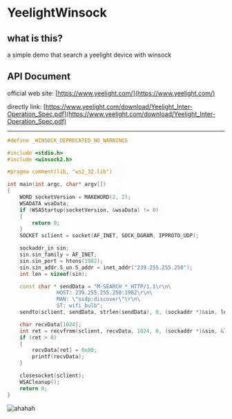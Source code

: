 # YeelightWinsock

## what is this?

a simple demo that search a yeelight device with winsock

## API Document

official web site: [https://www.yeelight.com/](https://www.yeelight.com/)

directly link: [https://www.yeelight.com/download/Yeelight_Inter-Operation_Spec.pdf](https://www.yeelight.com/download/Yeelight_Inter-Operation_Spec.pdf)

-----

```C++
#define _WINSOCK_DEPRECATED_NO_WARNINGS

#include <stdio.h>
#include <winsock2.h>

#pragma comment(lib, "ws2_32.lib") 

int main(int argc, char* argv[])
{
	WORD socketVersion = MAKEWORD(2, 2);
	WSADATA wsaData;
	if (WSAStartup(socketVersion, &wsaData) != 0)
	{
		return 0;
	}
	SOCKET sclient = socket(AF_INET, SOCK_DGRAM, IPPROTO_UDP);

	sockaddr_in sin;
	sin.sin_family = AF_INET;
	sin.sin_port = htons(1982);
	sin.sin_addr.S_un.S_addr = inet_addr("239.255.255.250");
	int len = sizeof(sin);

	const char * sendData = "M-SEARCH * HTTP/1.1\r\n\
				HOST: 239.255.255.250:1982\r\n\
				MAN: \"ssdp:discover\"\r\n\
				ST: wifi_bulb";
	sendto(sclient, sendData, strlen(sendData), 0, (sockaddr *)&sin, len);

	char recvData[1024];
	int ret = recvfrom(sclient, recvData, 1024, 0, (sockaddr *)&sin, &len);
	if (ret > 0)
	{
		recvData[ret] = 0x00;
		printf(recvData);
	}

	closesocket(sclient);
	WSACleanup();
	return 0;
}
```

![ahahah](https://i.loli.net/2018/12/18/5c185193661a2.jpg)
